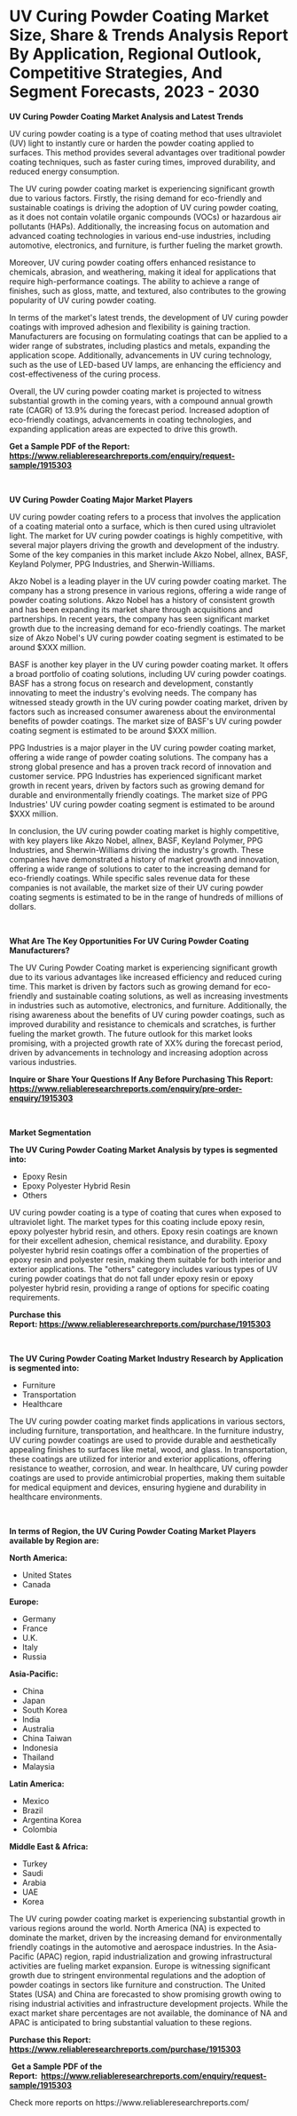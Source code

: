 <p><h1>UV Curing Powder Coating Market Size, Share & Trends Analysis Report By Application, Regional Outlook, Competitive Strategies, And Segment Forecasts, 2023 - 2030</h1></p><p><strong>UV Curing Powder Coating Market Analysis and Latest Trends</strong></p>
<p><p>UV curing powder coating is a type of coating method that uses ultraviolet (UV) light to instantly cure or harden the powder coating applied to surfaces. This method provides several advantages over traditional powder coating techniques, such as faster curing times, improved durability, and reduced energy consumption.</p><p>The UV curing powder coating market is experiencing significant growth due to various factors. Firstly, the rising demand for eco-friendly and sustainable coatings is driving the adoption of UV curing powder coating, as it does not contain volatile organic compounds (VOCs) or hazardous air pollutants (HAPs). Additionally, the increasing focus on automation and advanced coating technologies in various end-use industries, including automotive, electronics, and furniture, is further fueling the market growth.</p><p>Moreover, UV curing powder coating offers enhanced resistance to chemicals, abrasion, and weathering, making it ideal for applications that require high-performance coatings. The ability to achieve a range of finishes, such as gloss, matte, and textured, also contributes to the growing popularity of UV curing powder coating.</p><p>In terms of the market's latest trends, the development of UV curing powder coatings with improved adhesion and flexibility is gaining traction. Manufacturers are focusing on formulating coatings that can be applied to a wider range of substrates, including plastics and metals, expanding the application scope. Additionally, advancements in UV curing technology, such as the use of LED-based UV lamps, are enhancing the efficiency and cost-effectiveness of the curing process.</p><p>Overall, the UV curing powder coating market is projected to witness substantial growth in the coming years, with a compound annual growth rate (CAGR) of 13.9% during the forecast period. Increased adoption of eco-friendly coatings, advancements in coating technologies, and expanding application areas are expected to drive this growth.</p></p>
<p><strong>Get a Sample PDF of the Report:&nbsp; <a href="https://www.reliableresearchreports.com/enquiry/request-sample/1915303">https://www.reliableresearchreports.com/enquiry/request-sample/1915303</a></strong></p>
<p>&nbsp;</p>
<p><strong>UV Curing Powder Coating Major Market Players</strong></p>
<p><p>UV curing powder coating refers to a process that involves the application of a coating material onto a surface, which is then cured using ultraviolet light. The market for UV curing powder coatings is highly competitive, with several major players driving the growth and development of the industry. Some of the key companies in this market include Akzo Nobel, allnex, BASF, Keyland Polymer, PPG Industries, and Sherwin-Williams.</p><p>Akzo Nobel is a leading player in the UV curing powder coating market. The company has a strong presence in various regions, offering a wide range of powder coating solutions. Akzo Nobel has a history of consistent growth and has been expanding its market share through acquisitions and partnerships. In recent years, the company has seen significant market growth due to the increasing demand for eco-friendly coatings. The market size of Akzo Nobel's UV curing powder coating segment is estimated to be around $XXX million.</p><p>BASF is another key player in the UV curing powder coating market. It offers a broad portfolio of coating solutions, including UV curing powder coatings. BASF has a strong focus on research and development, constantly innovating to meet the industry's evolving needs. The company has witnessed steady growth in the UV curing powder coating market, driven by factors such as increased consumer awareness about the environmental benefits of powder coatings. The market size of BASF's UV curing powder coating segment is estimated to be around $XXX million.</p><p>PPG Industries is a major player in the UV curing powder coating market, offering a wide range of powder coating solutions. The company has a strong global presence and has a proven track record of innovation and customer service. PPG Industries has experienced significant market growth in recent years, driven by factors such as growing demand for durable and environmentally friendly coatings. The market size of PPG Industries' UV curing powder coating segment is estimated to be around $XXX million.</p><p>In conclusion, the UV curing powder coating market is highly competitive, with key players like Akzo Nobel, allnex, BASF, Keyland Polymer, PPG Industries, and Sherwin-Williams driving the industry's growth. These companies have demonstrated a history of market growth and innovation, offering a wide range of solutions to cater to the increasing demand for eco-friendly coatings. While specific sales revenue data for these companies is not available, the market size of their UV curing powder coating segments is estimated to be in the range of hundreds of millions of dollars.</p></p>
<p>&nbsp;</p>
<p><strong>What Are The Key Opportunities For UV Curing Powder Coating Manufacturers?</strong></p>
<p><p>The UV Curing Powder Coating market is experiencing significant growth due to its various advantages like increased efficiency and reduced curing time. This market is driven by factors such as growing demand for eco-friendly and sustainable coating solutions, as well as increasing investments in industries such as automotive, electronics, and furniture. Additionally, the rising awareness about the benefits of UV curing powder coatings, such as improved durability and resistance to chemicals and scratches, is further fueling the market growth. The future outlook for this market looks promising, with a projected growth rate of XX% during the forecast period, driven by advancements in technology and increasing adoption across various industries.</p></p>
<p><strong>Inquire or Share Your Questions If Any Before Purchasing This Report: <a href="https://www.reliableresearchreports.com/enquiry/pre-order-enquiry/1915303">https://www.reliableresearchreports.com/enquiry/pre-order-enquiry/1915303</a></strong></p>
<p>&nbsp;</p>
<p><strong>Market Segmentation</strong></p>
<p><strong>The UV Curing Powder Coating Market Analysis by types is segmented into:</strong></p>
<p><ul><li>Epoxy Resin</li><li>Epoxy Polyester Hybrid Resin</li><li>Others</li></ul></p>
<p><p>UV curing powder coating is a type of coating that cures when exposed to ultraviolet light. The market types for this coating include epoxy resin, epoxy polyester hybrid resin, and others. Epoxy resin coatings are known for their excellent adhesion, chemical resistance, and durability. Epoxy polyester hybrid resin coatings offer a combination of the properties of epoxy resin and polyester resin, making them suitable for both interior and exterior applications. The "others" category includes various types of UV curing powder coatings that do not fall under epoxy resin or epoxy polyester hybrid resin, providing a range of options for specific coating requirements.</p></p>
<p><strong>Purchase this Report:&nbsp;<a href="https://www.reliableresearchreports.com/purchase/1915303">https://www.reliableresearchreports.com/purchase/1915303</a></strong></p>
<p>&nbsp;</p>
<p><strong>The UV Curing Powder Coating Market Industry Research by Application is segmented into:</strong></p>
<p><ul><li>Furniture</li><li>Transportation</li><li>Healthcare</li></ul></p>
<p><p>The UV curing powder coating market finds applications in various sectors, including furniture, transportation, and healthcare. In the furniture industry, UV curing powder coatings are used to provide durable and aesthetically appealing finishes to surfaces like metal, wood, and glass. In transportation, these coatings are utilized for interior and exterior applications, offering resistance to weather, corrosion, and wear. In healthcare, UV curing powder coatings are used to provide antimicrobial properties, making them suitable for medical equipment and devices, ensuring hygiene and durability in healthcare environments.</p></p>
<p>&nbsp;</p>
<p><strong>In terms of Region, the UV Curing Powder Coating Market Players available by Region are:</strong></p>
<p>
    <p> <strong> North America: </strong>
        <ul>
            <li>United States</li>
            <li>Canada</li>
        </ul>
        </p> 
    <p> <strong> Europe: </strong>
        <ul>
            <li>Germany</li>
            <li>France</li>
            <li>U.K.</li>
            <li>Italy</li>
            <li>Russia</li>
        </ul>
        </p> 
    <p> <strong> Asia-Pacific: </strong>
        <ul>
            <li>China</li>
            <li>Japan</li>
            <li>South Korea</li>
            <li>India</li>
            <li>Australia</li>
            <li>China Taiwan</li>
            <li>Indonesia</li>
            <li>Thailand</li>
            <li>Malaysia</li>
        </ul>
        </p> 
    <p> <strong> Latin America: </strong>
        <ul>
            <li>Mexico</li>
            <li>Brazil</li>
            <li>Argentina Korea</li>
            <li>Colombia</li>
        </ul>
        </p> 
    <p> <strong> Middle East & Africa: </strong>
        <ul>
            <li>Turkey</li>
            <li>Saudi</li>
            <li>Arabia</li>
            <li>UAE</li>
            <li>Korea</li>
        </ul>
    </p>
    </p>
<p><p>The UV curing powder coating market is experiencing substantial growth in various regions around the world. North America (NA) is expected to dominate the market, driven by the increasing demand for environmentally friendly coatings in the automotive and aerospace industries. In the Asia-Pacific (APAC) region, rapid industrialization and growing infrastructural activities are fueling market expansion. Europe is witnessing significant growth due to stringent environmental regulations and the adoption of powder coatings in sectors like furniture and construction. The United States (USA) and China are forecasted to show promising growth owing to rising industrial activities and infrastructure development projects. While the exact market share percentages are not available, the dominance of NA and APAC is anticipated to bring substantial valuation to these regions.</p></p>
<p><strong>Purchase this Report: <a href="https://www.reliableresearchreports.com/purchase/1915303">https://www.reliableresearchreports.com/purchase/1915303</a></strong></p>
<p>&nbsp;<strong>Get a Sample PDF of the Report:&nbsp;&nbsp;<a href="https://www.reliableresearchreports.com/enquiry/request-sample/1915303">https://www.reliableresearchreports.com/enquiry/request-sample/1915303</a></strong></p>
<p><strong></strong></p>
<p>Check more reports on https://www.reliableresearchreports.com/</p>